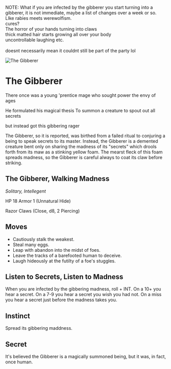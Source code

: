 NOTE:
What if you are infected by the gibberer you start turning into a gibberer, it is not immediate, maybe a list of changes over a week or so. LIke rabies meets werewolfism. <br> cures? <br> The horror of your hands turning into claws <br> thick matted hair starts growing all over your body <br> uncontrollable laughing etc. <br>
<br> doesnt necessarily mean it couldnt still be part of the party lol 

![The Gibberer](/images/gibberer.jpg?raw=true)

# The Gibberer



There once was a young 'prentice mage
who sought power the envy of ages

He formulated his magical thesis
To summon a creature to spout out all secrets

but instead got this gibbering rager


The Gibberer, so it is reported, was birthed from a failed ritual to conjuring a being to speak secrets to its master. Instead, the Gibberer is a demented creature bent only on sharing the madness of its "secrets" which drools forth from its maw as a stinking yellow foam. The mearst fleck of this foam spreads madness, so the Gibberer is careful always to coat its claw before striking. 

## The Gibberer, Walking Madness

*Solitary, Intellegent*

HP 18
Armor 1 (Unnatural Hide)

Razor Claws (Close, d8, 2 Piercing) 

## Moves

- Cautiously stalk the weakest. 
- Steal many eggs.
- Leap with abandon into the midst of foes. 
- Leave the tracks of a barefooted human to deceive.
- Laugh hideously at the futilty of a foe's stuggles. 

## Listen to Secrets, Listen to Madness

When you are infected by the gibbering madness, roll + INT. 
On a 10+ you hear a secret.
On a 7-9 you hear a secret you wish you had not.
On a miss you hear a secret just before the madness takes you.


## Instinct

Spread its gibbering maddness. 

## Secret

It's believed the Gibberer is a magically summoned being, but it was, in fact, once human.
